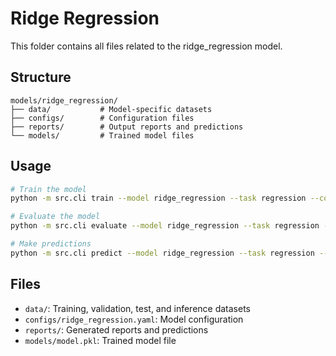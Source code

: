 # Ridge Regression

This folder contains all files related to the ridge_regression model.

## Structure

```
models/ridge_regression/
├── data/           # Model-specific datasets
├── configs/        # Configuration files
├── reports/        # Output reports and predictions
└── models/         # Trained model files
```

## Usage

```bash
# Train the model
python -m src.cli train --model ridge_regression --task regression --config models/ridge_regression/configs/ridge_regression.yaml

# Evaluate the model
python -m src.cli evaluate --model ridge_regression --task regression --config models/ridge_regression/configs/ridge_regression.yaml

# Make predictions
python -m src.cli predict --model ridge_regression --task regression --config models/ridge_regression/configs/ridge_regression.yaml --input models/ridge_regression/data/inference.csv --output models/ridge_regression/reports/predictions.csv
```

## Files

- `data/`: Training, validation, test, and inference datasets
- `configs/ridge_regression.yaml`: Model configuration
- `reports/`: Generated reports and predictions
- `models/model.pkl`: Trained model file
